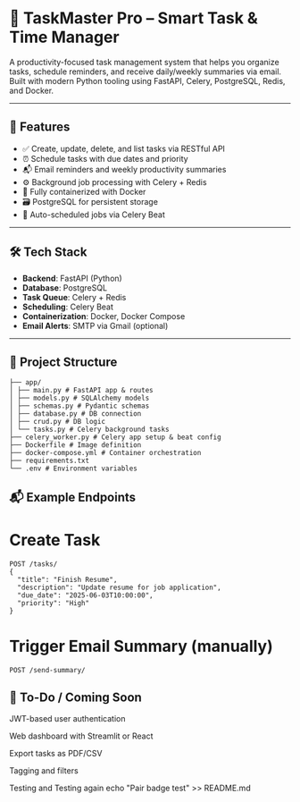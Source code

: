 # 🧠 TaskMaster Pro – Smart Task & Time Manager

A productivity-focused task management system that helps you organize tasks, schedule reminders, and receive daily/weekly summaries via email. Built with modern Python tooling using FastAPI, Celery, PostgreSQL, Redis, and Docker.

---

## 🚀 Features

- ✅ Create, update, delete, and list tasks via RESTful API
- ⏰ Schedule tasks with due dates and priority
- 📬 Email reminders and weekly productivity summaries
- ⚙️ Background job processing with Celery + Redis
- 🐳 Fully containerized with Docker
- 🗃️ PostgreSQL for persistent storage
- 🔁 Auto-scheduled jobs via Celery Beat

---

## 🛠️ Tech Stack

- **Backend**: FastAPI (Python)
- **Database**: PostgreSQL
- **Task Queue**: Celery + Redis
- **Scheduling**: Celery Beat
- **Containerization**: Docker, Docker Compose
- **Email Alerts**: SMTP via Gmail (optional)

---

## 📂 Project Structure

```
├── app/
│ ├── main.py # FastAPI app & routes
│ ├── models.py # SQLAlchemy models
│ ├── schemas.py # Pydantic schemas
│ ├── database.py # DB connection
│ ├── crud.py # DB logic
│ └── tasks.py # Celery background tasks
├── celery_worker.py # Celery app setup & beat config
├── Dockerfile # Image definition
├── docker-compose.yml # Container orchestration
├── requirements.txt
└── .env # Environment variables
```

## 📬 Example Endpoints

# Create Task
```
POST /tasks/
{
  "title": "Finish Resume",
  "description": "Update resume for job application",
  "due_date": "2025-06-03T10:00:00",
  "priority": "High"
}
```

# Trigger Email Summary (manually)
```
POST /send-summary/
```

## 🧪 To-Do / Coming Soon
 JWT-based user authentication

 Web dashboard with Streamlit or React

 Export tasks as PDF/CSV

 Tagging and filters

Testing and Testing again
echo "Pair badge test" >> README.md